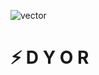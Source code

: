 ![vector](https://github.com/user-attachments/assets/9a686535-6e76-4775-8736-bec00a08ab0f)




# ⚡ D Y O R
